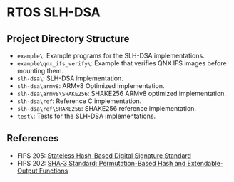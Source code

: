 # RTOS SLH-DSA

## Project Directory Structure
- `example\`: Example programs for the SLH-DSA implementations.
- `example\qnx_ifs_verify\`: Example that verifies QNX IFS images before mounting them.
- `slh-dsa\`: SLH-DSA implementation.
- `slh-dsa\armv8`: ARMv8 Optimized implementation.
- `slh-dsa\armv8\SHAKE256`: SHAKE256 ARMv8 optimized implementation.
- `slh-dsa\ref`: Reference C implementation.
- `slh-dsa\ref\SHAKE256`: SHAKE256 reference implementation.
- `test\`: Tests for the SLH-DSA implementations.

## References
- FIPS 205: [Stateless Hash-Based Digital Signature Standard](https://nvlpubs.nist.gov/nistpubs/FIPS/NIST.FIPS.205.ipd.pdf)
- FIPS 202: [SHA-3 Standard: Permutation-Based Hash and Extendable-Output Functions](https://nvlpubs.nist.gov/nistpubs/FIPS/NIST.FIPS.202.pdf)